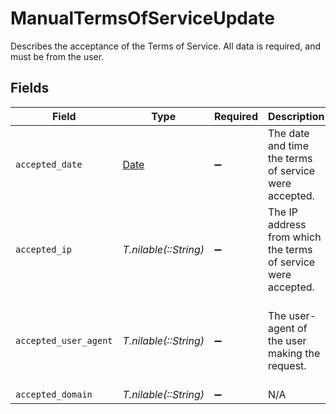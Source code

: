 # ManualTermsOfServiceUpdate

Describes the acceptance of the Terms of Service. All data is required, and must be from the user.


## Fields

| Field                                                                                                                    | Type                                                                                                                     | Required                                                                                                                 | Description                                                                                                              | Example                                                                                                                  |
| ------------------------------------------------------------------------------------------------------------------------ | ------------------------------------------------------------------------------------------------------------------------ | ------------------------------------------------------------------------------------------------------------------------ | ------------------------------------------------------------------------------------------------------------------------ | ------------------------------------------------------------------------------------------------------------------------ |
| `accepted_date`                                                                                                          | [Date](https://ruby-doc.org/stdlib-2.6.1/libdoc/date/rdoc/Date.html)                                                     | :heavy_minus_sign:                                                                                                       | The date and time the terms of service were accepted.                                                                    |                                                                                                                          |
| `accepted_ip`                                                                                                            | *T.nilable(::String)*                                                                                                    | :heavy_minus_sign:                                                                                                       | The IP address from which the terms of service were accepted.                                                            | 172.217.2.46                                                                                                             |
| `accepted_user_agent`                                                                                                    | *T.nilable(::String)*                                                                                                    | :heavy_minus_sign:                                                                                                       | The user-agent of the user making the request.                                                                           | Mozilla/5.0 (Macintosh; Intel Mac OS X 10_15_7) AppleWebKit/537.36 (KHTML, like Gecko) Chrome/94.0.4606.71 Safari/537.36 |
| `accepted_domain`                                                                                                        | *T.nilable(::String)*                                                                                                    | :heavy_minus_sign:                                                                                                       | N/A                                                                                                                      |                                                                                                                          |